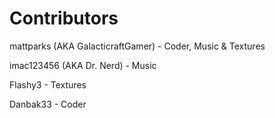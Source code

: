 Contributors
=============
mattparks (AKA GalacticraftGamer) - Coder, Music & Textures

imac123456 (AKA Dr. Nerd) - Music

Flashy3 - Textures

Danbak33 - Coder
